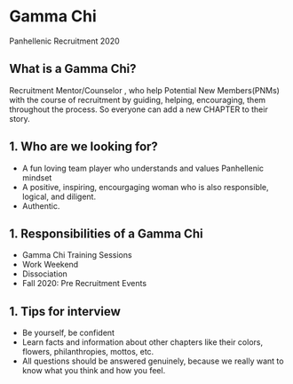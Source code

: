 # Gamma Chi
Panhellenic Recruitment 2020

## What is a Gamma Chi?
Recruitment Mentor/Counselor , who help Potential New Members(PNMs) with the course of recruitment by guiding, helping, encouraging, them throughout the process. So everyone can add a new CHAPTER to their story.

## 1. Who are we looking for?
* A fun loving team player who understands and values Panhellenic mindset
* A positive, inspiring, encourgaging woman who is also responsible, logical, and diligent.
* Authentic.

## 1. Responsibilities of a Gamma Chi
* Gamma Chi Training Sessions
* Work Weekend
* Dissociation
* Fall 2020: Pre Recruitment Events

## 1. Tips for interview

* Be yourself, be confident
* Learn facts and information about other chapters like their colors, flowers, philanthropies, mottos, etc.
* All questions should be answered genuinely, because we really want to know what you think and how you feel.










